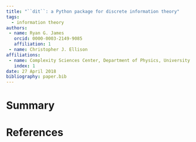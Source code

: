 ```yaml
---
title: "``dit``: a Python package for discrete information theory"
tags:
  - information theory
authors:
 - name: Ryan G. James
   orcid: 0000-0003-2149-9085
   affiliation: 1
 - name: Christopher J. Ellison
affiliations:
 - name: Complexity Sciences Center, Department of Physics, University of California at Davis
   index: 1
date: 27 April 2018
bibliography: paper.bib
---
```


# Summary



# References